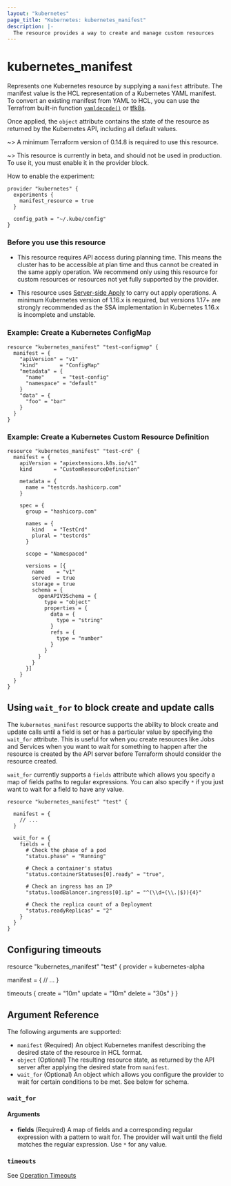 ```yaml
---
layout: "kubernetes"
page_title: "Kubernetes: kubernetes_manifest"
description: |-
  The resource provides a way to create and manage custom resources 
---
```


# kubernetes_manifest

Represents one Kubernetes resource by supplying a `manifest` attribute. The manifest value is the HCL representation of a Kubernetes YAML manifest. To convert an existing manifest from YAML to HCL, you can use the Terrafrom built-in function [`yamldecode()`](https://www.terraform.io/docs/configuration/functions/yamldecode.html) or [tfk8s](https://github.com/jrhouston/tfk8s).

Once applied, the `object` attribute contains the state of the resource as returned by the Kubernetes API, including all default values.

~> A minimum Terraform version of 0.14.8 is required to use this resource.

~> This resource is currently in beta, and should not be used in production. To use it, you must enable it in the provider block.

How to enable the experiment:

```hcl
provider "kubernetes" {
  experiments {
    manifest_resource = true
  }

  config_path = "~/.kube/config"
}
```


### Before you use this resource

* This resource requires API access during planning time. This means the cluster has to be accessible at plan time and thus cannot be created in the same apply operation. We recommend only using this resource for custom resources or resources not yet fully supported by the provider.

* This resource uses [Server-side Apply](https://kubernetes.io/docs/reference/using-api/server-side-apply/) to carry out apply operations. A minimum Kubernetes version of 1.16.x is required, but versions 1.17+ are strongly recommended as the SSA implementation in Kubernetes 1.16.x is incomplete and unstable.


### Example: Create a Kubernetes ConfigMap

```hcl
resource "kubernetes_manifest" "test-configmap" {
  manifest = {
    "apiVersion" = "v1"
    "kind"       = "ConfigMap"
    "metadata" = {
      "name"      = "test-config"
      "namespace" = "default"
    }
    "data" = {
      "foo" = "bar"
    }
  }
}
```

### Example: Create a Kubernetes Custom Resource Definition

```hcl
resource "kubernetes_manifest" "test-crd" {
  manifest = {
    apiVersion = "apiextensions.k8s.io/v1"
    kind       = "CustomResourceDefinition"

    metadata = {
      name = "testcrds.hashicorp.com"
    }

    spec = {
      group = "hashicorp.com"

      names = {
        kind   = "TestCrd"
        plural = "testcrds"
      }

      scope = "Namespaced"

      versions = [{
        name    = "v1"
        served  = true
        storage = true
        schema = {
          openAPIV3Schema = {
            type = "object"
            properties = {
              data = {
                type = "string"
              }
              refs = {
                type = "number"
              }
            }
          }
        }
      }]
    }
  }
}
```

## Using `wait_for` to block create and update calls

The `kubernetes_manifest` resource supports the ability to block create and update calls until a field is set or has a particular value by specifying the `wait_for` attribute. This is useful for when you create resources like Jobs and Services when you want to wait for something to happen after the resource is created by the API server before Terraform should consider the resource created.

`wait_for` currently supports a `fields` attribute which allows you specify a map of fields paths to regular expressions. You can also specify `*` if you just want to wait for a field to have any value.

```hcl
resource "kubernetes_manifest" "test" {

  manifest = {
    // ...
  }

  wait_for = {
    fields = {
      # Check the phase of a pod
      "status.phase" = "Running"

      # Check a container's status
      "status.containerStatuses[0].ready" = "true",

      # Check an ingress has an IP
      "status.loadBalancer.ingress[0].ip" = "^(\\d+(\\.|$)){4}"

      # Check the replica count of a Deployment
      "status.readyReplicas" = "2"
    }
  }
}
```

## Configuring timeouts

resource "kubernetes_manifest" "test" {
  provider = kubernetes-alpha

  manifest = {
    // ...
  }

  timeouts {
    create = "10m"
    update = "10m"
    delete = "30s"
  }
}

## Argument Reference

The following arguments are supported:

- `manifest` (Required) An object Kubernetes manifest describing the desired state of the resource in HCL format.
- `object` (Optional) The resulting resource state, as returned by the API server after applying the desired state from `manifest`.
- `wait_for` (Optional) An object which allows you configure the provider to wait for certain conditions to be met. See below for schema. 

### `wait_for`

#### Arguments

- **fields** (Required) A map of fields and a corresponding regular expression with a pattern to wait for. The provider will wait until the field matches the regular expression. Use `*` for any value. 

### `timeouts`

See [Operation Timeouts](https://www.terraform.io/docs/language/resources/syntax.html#operation-timeouts)
